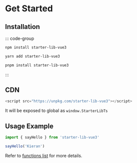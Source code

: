 # Get Started

## Installation

::: code-group

```sh [npm]
npm install starter-lib-vue3
```

```sh [yarn]
yarn add starter-lib-vue3
```

```sh [pnpm]
pnpm install starter-lib-vue3
```
:::

## CDN

```js
<script src="https://unpkg.com/starter-lib-vue3"></script>
```

It will be exposed to global as `window.StarterLibTs`

## Usage Example

```js
import { sayHello } from 'starter-lib-vue3'

sayHello('Kieran')
```

Refer to [functions list](/functions/index) for more details.

